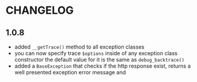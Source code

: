 CHANGELOG
=========

1.0.8
-----

 * added `__getTrace()` method to all exception classes
 * you can now specify trace `$options` inside of any exception class constructor the default value for it is the same as `debug_backtrace()`
 * added a `BaseException` that checks if the http response exist, returns a well presented exception error message and 